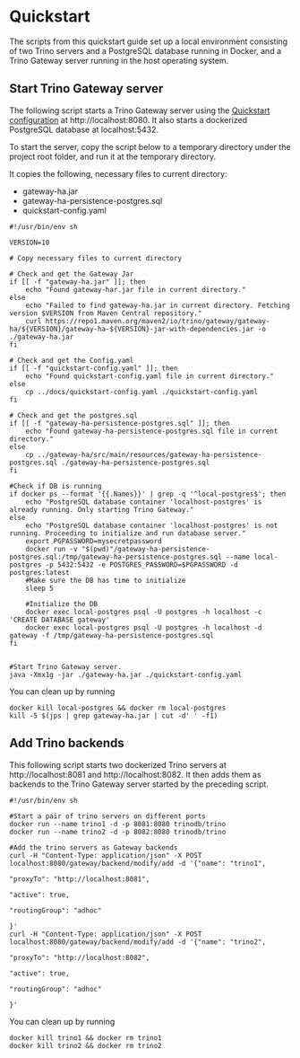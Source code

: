 # Quickstart

The scripts from this quickstart guide set up a local environment consisting of
two Trino servers and a PostgreSQL database running in Docker, and a Trino
Gateway server running in the host operating system. 

## Start Trino Gateway server

The following script starts a Trino Gateway server using the 
[Quickstart configuration](quickstart-config.yaml) at http://localhost:8080.
It also starts a dockerized PostgreSQL database at localhost:5432.

To start the server, copy the script below to a temporary directory 
under the project root folder, and run it at the temporary directory.

It  copies the following, necessary files to current directory:

- gateway-ha.jar
- gateway-ha-persistence-postgres.sql
- quickstart-config.yaml

```shell
#!/usr/bin/env sh

VERSION=10

# Copy necessary files to current directory

# Check and get the Gateway Jar
if [[ -f "gateway-ha.jar" ]]; then
    echo "Found gateway-har.jar file in current directory."
else
    echo "Failed to find gateway-ha.jar in current directory. Fetching version $VERSION from Maven Central repository."
    curl https://repo1.maven.org/maven2/io/trino/gateway/gateway-ha/${VERSION}/gateway-ha-${VERSION}-jar-with-dependencies.jar -o ./gateway-ha.jar
fi

# Check and get the Config.yaml
if [[ -f "quickstart-config.yaml" ]]; then
    echo "Found quickstart-config.yaml file in current directory."
else
    cp ../docs/quickstart-config.yaml ./quickstart-config.yaml
fi

# Check and get the postgres.sql
if [[ -f "gateway-ha-persistence-postgres.sql" ]]; then
    echo "Found gateway-ha-persistence-postgres.sql file in current directory."
else
    cp ../gateway-ha/src/main/resources/gateway-ha-persistence-postgres.sql ./gateway-ha-persistence-postgres.sql
fi

#Check if DB is running
if docker ps --format '{{.Names}}' | grep -q '^local-postgres$'; then
    echo "PostgreSQL database container 'localhost-postgres' is already running. Only starting Trino Gateway."
else
    echo "PostgreSQL database container 'localhost-postgres' is not running. Proceeding to initialize and run database server."
    export PGPASSWORD=mysecretpassword
    docker run -v "$(pwd)"/gateway-ha-persistence-postgres.sql:/tmp/gateway-ha-persistence-postgres.sql --name local-postgres -p 5432:5432 -e POSTGRES_PASSWORD=$PGPASSWORD -d postgres:latest
    #Make sure the DB has time to initialize
    sleep 5

    #Initialize the DB
    docker exec local-postgres psql -U postgres -h localhost -c 'CREATE DATABASE gateway'
    docker exec local-postgres psql -U postgres -h localhost -d gateway -f /tmp/gateway-ha-persistence-postgres.sql
fi


#Start Trino Gateway server.
java -Xmx1g -jar ./gateway-ha.jar ./quickstart-config.yaml
```

You can clean up by running

```shell
docker kill local-postgres && docker rm local-postgres
kill -5 $(jps | grep gateway-ha.jar | cut -d' ' -f1)
```

## Add Trino backends

This following script starts two dockerized Trino servers at 
http://localhost:8081 and http://localhost:8082. It then adds them as backends
to the Trino Gateway server started by the preceding script.

```shell
#!/usr/bin/env sh

#Start a pair of trino servers on different ports
docker run --name trino1 -d -p 8081:8080 trinodb/trino
docker run --name trino2 -d -p 8082:8080 trinodb/trino

#Add the trino servers as Gateway backends
curl -H "Content-Type: application/json" -X POST localhost:8080/gateway/backend/modify/add -d '{"name": "trino1",
                                                                                                "proxyTo": "http://localhost:8081",
                                                                                                "active": true,
                                                                                                "routingGroup": "adhoc"
                                                                                              }'
curl -H "Content-Type: application/json" -X POST localhost:8080/gateway/backend/modify/add -d '{"name": "trino2",
                                                                                                "proxyTo": "http://localhost:8082",
                                                                                                "active": true,
                                                                                                "routingGroup": "adhoc"
                                                                                              }'
```

You can clean up by running

```shell
docker kill trino1 && docker rm trino1
docker kill trino2 && docker rm trino2
```
